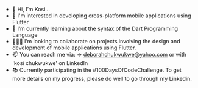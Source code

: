 - 👋 Hi, I’m Kosi...
- 🎯 I'm interested in developing cross-platform mobile applications using Flutter
- 🌱 I’m currently learning about the syntax of the Dart Programming Language
- 👩🏼‍💻 I’m looking to collaborate on projects involving the design and development of mobile applications using Flutter.
- 📫 You can reach me via:
     => deborahchukwukwe@yahoo.com or with 'kosi chukwukwe' on LinkedIn
- 📚 Currently participating in the #100DaysOfCodeChallenge. To get more details on my progress, please do well to go through my Linkedin.
